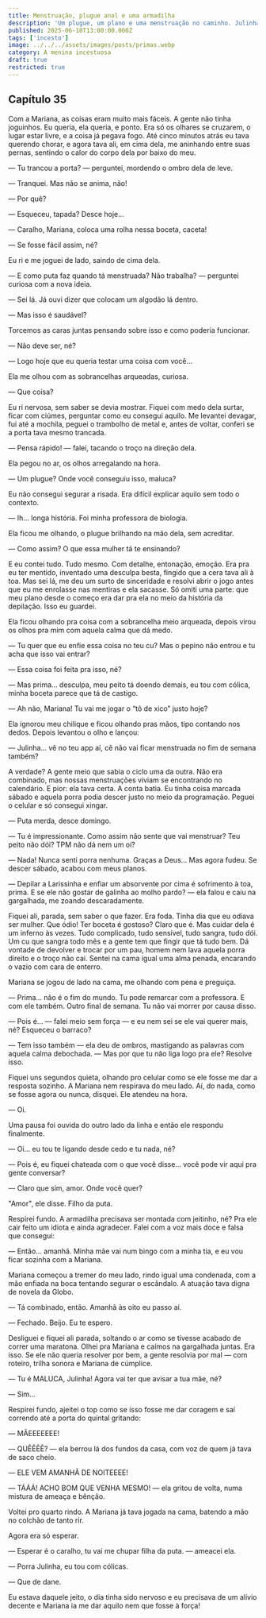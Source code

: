```yaml
---
title: Menstruação, plugue anal e uma armadilha
description: 'Um plugue, um plano e uma menstruação no caminho. Julinha quer dar, mas até o universo parece conspirar contra. Sorte que Mariana tá do lado.'
published: 2025-06-10T13:00:00.000Z
tags: ['incesto']
image: ../../../assets/images/posts/primas.webp
category: A menina incestuosa
draft: true
restricted: true
---
```


## Capítulo 35

Com a Mariana, as coisas eram muito mais fáceis. A gente não tinha joguinhos. Eu queria, ela queria, e ponto. Era só os olhares se cruzarem, o lugar estar livre, e a coisa já pegava fogo. Até cinco minutos atrás eu tava querendo chorar, e agora tava ali, em cima dela, me aninhando entre suas pernas, sentindo o calor do corpo dela por baixo do meu.

— Tu trancou a porta? — perguntei, mordendo o ombro dela de leve.

— Tranquei. Mas não se anima, não!

— Por quê?

— Esqueceu, tapada? Desce hoje…

— Caralho, Mariana, coloca uma rolha nessa boceta, caceta!

— Se fosse fácil assim, né?

Eu ri e me joguei de lado, saindo de cima dela.

— E como puta faz quando tá menstruada? Não trabalha? — perguntei curiosa com a nova ideia.

— Sei lá. Já ouvi dizer que colocam um algodão lá dentro.

— Mas isso é saudável?

Torcemos as caras juntas pensando sobre isso e como poderia funcionar.

— Não deve ser, né?

— Logo hoje que eu queria testar uma coisa com você…

Ela me olhou com as sobrancelhas arqueadas, curiosa.

— Que coisa?

Eu ri nervosa, sem saber se devia mostrar. Fiquei com medo dela surtar, ficar com ciúmes, perguntar como eu consegui aquilo. Me levantei devagar, fui até a mochila, peguei o trambolho de metal e, antes de voltar, conferi se a porta tava mesmo trancada.

— Pensa rápido! — falei, tacando o troço na direção dela.

Ela pegou no ar, os olhos arregalando na hora.

— Um plugue? Onde você conseguiu isso, maluca?

Eu não consegui segurar a risada. Era difícil explicar aquilo sem todo o contexto.

— Ih… longa história. Foi minha professora de biologia.

Ela ficou me olhando, o plugue brilhando na mão dela, sem acreditar.

— Como assim? O que essa mulher tá te ensinando?

E eu contei tudo. Tudo mesmo. Com detalhe, entonação, emoção. Era pra eu ter mentido, inventado uma desculpa besta, fingido que a cera tava ali à toa. Mas sei lá, me deu um surto de sinceridade e resolvi abrir o jogo antes que eu me enrolasse nas mentiras e ela sacasse. Só omiti uma parte: que meu plano desde o começo era dar pra ela no meio da história da depilação. Isso eu guardei.

Ela ficou olhando pra coisa com a sobrancelha meio arqueada, depois virou os olhos pra mim com aquela calma que dá medo.

— Tu quer que eu enfie essa coisa no teu cu? Mas o pepino não entrou e tu acha que isso vai entrar?

— Essa coisa foi feita pra isso, né?

— Mas prima... desculpa, meu peito tá doendo demais, eu tou com cólica, minha boceta parece que tá de castigo.

— Ah não, Mariana! Tu vai me jogar o “tô de xico” justo hoje?

Ela ignorou meu chilique e ficou olhando pras mãos, tipo contando nos dedos. Depois levantou o olho e lançou:

— Julinha... vê no teu app aí, cê não vai ficar menstruada no fim de semana também?

A verdade? A gente meio que sabia o ciclo uma da outra. Não era combinado, mas nossas menstruações viviam se encontrando no calendário. E pior: ela tava certa. A conta batia. Eu tinha coisa marcada sábado e aquela porra podia descer justo no meio da programação. Peguei o celular e só consegui xingar.

— Puta merda, desce domingo.

— Tu é impressionante. Como assim não sente que vai menstruar? Teu peito não dói? TPM não dá nem um oi?

— Nada! Nunca senti porra nenhuma. Graças a Deus... Mas agora fudeu. Se descer sábado, acabou com meus planos.

— Depilar a Larissinha e enfiar um absorvente por cima é sofrimento à toa, prima. E se ele não gostar de galinha ao molho pardo? — ela falou e caiu na gargalhada, me zoando descaradamente.

Fiquei ali, parada, sem saber o que fazer. Era foda. Tinha dia que eu odiava ser mulher. Que ódio! Ter boceta é gostoso? Claro que é. Mas cuidar dela é um inferno às vezes. Tudo complicado, tudo sensível, tudo sangra, tudo dói. Um cu que sangra todo mês e a gente tem que fingir que tá tudo bem. Dá vontade de devolver e trocar por um pau, homem nem lava aquela porra direito e o troço não cai. Sentei na cama igual uma alma penada, encarando o vazio com cara de enterro.

Mariana se jogou de lado na cama, me olhando com pena e preguiça.

— Prima... não é o fim do mundo. Tu pode remarcar com a professora. E com ele também. Outro final de semana. Tu não vai morrer por causa disso.

— Pois é... — falei meio sem força — e eu nem sei se ele vai querer mais, né? Esqueceu o barraco?

— Tem isso também — ela deu de ombros, mastigando as palavras com aquela calma debochada. — Mas por que tu não liga logo pra ele? Resolve isso.

Fiquei uns segundos quieta, olhando pro celular como se ele fosse me dar a resposta sozinho. A Mariana nem respirava do meu lado. Aí, do nada, como se fosse agora ou nunca, disquei. Ele atendeu na hora.

— Oi.

Uma pausa foi ouvida do outro lado da linha e então ele respondu finalmente.

— Oi… eu tou te ligando desde cedo e tu nada, né?

— Pois é, eu fiquei chateada com o que você disse… você pode vir aqui pra gente conversar?

— Claro que sim, amor. Onde você quer?

"Amor", ele disse. Filho da puta.

Respirei fundo. A armadilha precisava ser montada com jeitinho, né? Pra ele cair feito um idiota e ainda agradecer. Falei com a voz mais doce e falsa que consegui:

— Então... amanhã. Minha mãe vai num bingo com a minha tia, e eu vou ficar sozinha com a Mariana.

Mariana começou a tremer do meu lado, rindo igual uma condenada, com a mão enfiada na boca tentando segurar o escândalo. A atuação tava digna de novela da Globo.

— Tá combinado, então. Amanhã às oito eu passo aí.

— Fechado. Beijo. Eu te espero.

Desliguei e fiquei ali parada, soltando o ar como se tivesse acabado de correr uma maratona. Olhei pra Mariana e caímos na gargalhada juntas. Era isso. Se ele não queria resolver por bem, a gente resolvia por mal — com roteiro, trilha sonora e Mariana de cúmplice.

— Tu é MALUCA, Julinha! Agora vai ter que avisar a tua mãe, né?

— Sim…

Respirei fundo, ajeitei o top como se isso fosse me dar coragem e saí correndo até a porta do quintal gritando:

— MÃEEEEEEE!

— QUÊÊÊÊ? — ela berrou lá dos fundos da casa, com voz de quem já tava de saco cheio.

— ELE VEM AMANHÃ DE NOITEEEE!

— TÁÁÁ! ACHO BOM QUE VENHA MESMO! — ela gritou de volta, numa mistura de ameaça e bênção.

Voltei pro quarto rindo. A Mariana já tava jogada na cama, batendo a mão no colchão de tanto rir.

Agora era só esperar.

— Esperar é o caralho, tu vai me chupar filha da puta. — ameacei ela.

— Porra Julinha, eu tou com cólicas.

— Que de dane.

Eu estava daquele jeito, o dia tinha sido nervoso e eu precisava de um alívio decente e Mariana ia me dar aquilo nem que fosse à força!